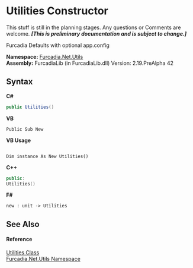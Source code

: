 # Utilities Constructor 
This stuff is still in the planning stages. Any questions or Comments are welcome. _**\[This is preliminary documentation and is subject to change.\]**_

Furcadia Defaults with optional app.config

**Namespace:**&nbsp;<a href="N_Furcadia_Net_Utils">Furcadia.Net.Utils</a><br />**Assembly:**&nbsp;FurcadiaLib (in FurcadiaLib.dll) Version: 2.19.PreAlpha 42

## Syntax

**C#**<br />
``` C#
public Utilities()
```

**VB**<br />
``` VB
Public Sub New
```

**VB Usage**<br />
``` VB Usage

Dim instance As New Utilities()
```

**C++**<br />
``` C++
public:
Utilities()
```

**F#**<br />
``` F#
new : unit -> Utilities
```


## See Also


#### Reference
<a href="T_Furcadia_Net_Utils_Utilities">Utilities Class</a><br /><a href="N_Furcadia_Net_Utils">Furcadia.Net.Utils Namespace</a><br />